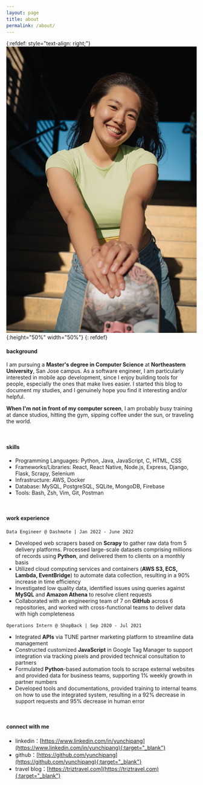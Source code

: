 ```yaml
---
layout: page
title: about
permalink: /about/
---
```

{:refdef: style="text-align: right;"}
![](/assets/images/DSC01597.jpg){:height="50%" width="50%"}
{: refdef}

#### **background**

I am pursuing a **Master's degree in Computer Science** at **Northeastern University**, San Jose campus. As a software engineer, I am particularly interested in mobile app development, since I enjoy building tools for people, especially the ones that make lives easier. I started this blog to document my studies, and I genuinely hope you find it interesting and/or helpful.

**When I'm not in front of my computer screen**, I am probably busy training at dance studios, hitting the gym, sipping coffee under the sun, or traveling the world.

<br/>

#### **skills**

- Programming Languages: Python, Java, JavaScript, C, HTML, CSS
- Frameworks/Libraries: React, React Native, Node.js, Express, Django, Flask, Scrapy, Selenium
- Infrastructure: AWS, Docker
- Database: MySQL, PostgreSQL, SQLite, MongoDB, Firebase
- Tools: Bash, Zsh, Vim, Git, Postman

<br/>

#### **work experience**

```
Data Engineer @ Dashmote | Jan 2022 - June 2022
```

* Developed web scrapers based on **Scrapy** to gather raw data from 5 delivery platforms. Processed large-scale datasets comprising millions of records using **Python**, and delivered them to clients on a monthly basis
* Utilized cloud computing services and containers (**AWS S3, ECS, Lambda, EventBridge**) to automate data collection, resulting in a 90% increase in time efficiency
* Investigated low quality data, identified issues using queries against **MySQL** and **Amazon Athena** to resolve client requests
* Collaborated with an engineering team of 7 on **GitHub** across 6 repositories, and worked with cross-functional teams to deliver data with high completeness

```
Operations Intern @ ShopBack | Sep 2020 - Jul 2021
```

- Integrated **APIs** via TUNE partner marketing platform to streamline data management
- Constructed customized **JavaScript** in Google Tag Manager to support integration via tracking pixels and provided technical consultation to partners
- Formulated **Python**-based automation tools to scrape external websites and provided data for business teams, supporting 1% weekly growth in partner numbers
- Developed tools and documentations, provided training to internal teams on how to use the integrated system, resulting in a 92% decrease in support requests and 95% decrease in human error

<br/>

#### **connect with me**

- linkedin：[https://www.linkedin.com/in/yunchipang](https://www.linkedin.com/in/yunchipang){:target="_blank"}
- github：[https://github.com/yunchipang](https://github.com/yunchipang){:target="_blank"}
- travel blog：[https://triztravel.com](https://triztravel.com){:target="_blank"}